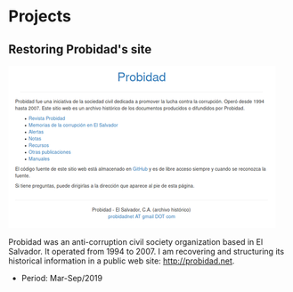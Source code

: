 # Projects

## Restoring Probidad's site

<div class="text-center">
<img src="img/probidadnet.png" class="img-thumbnail"/>
</div>

Probidad was an anti-corruption civil society organization based in El Salvador.
It operated from 1994 to 2007. I am recovering and structuring its historical
information in a public web site: <http://probidad.net>.

- Period: Mar-Sep/2019
